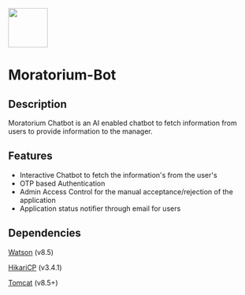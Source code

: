 <img src="https://simpleicon.com/wp-content/uploads/coin-money-2.png" width="80">

# Moratorium-Bot
## Description
Moratorium Chatbot is an AI enabled chatbot to fetch information from users to provide information to the manager.  
## Features
- Interactive Chatbot to fetch the information's from the user's
- OTP based Authentication 
- Admin Access Control for the manual acceptance/rejection of the application
- Application status notifier through email for users   
## Dependencies
[Watson](https://mvnrepository.com/artifact/com.ibm.watson) (v8.5)

[HikariCP](https://mvnrepository.com/artifact/com.zaxxer) (v3.4.1)

[Tomcat](https://mvnrepository.com/artifact/org.apache.tomcat/tomcat/8.5.0) (v8.5+)
